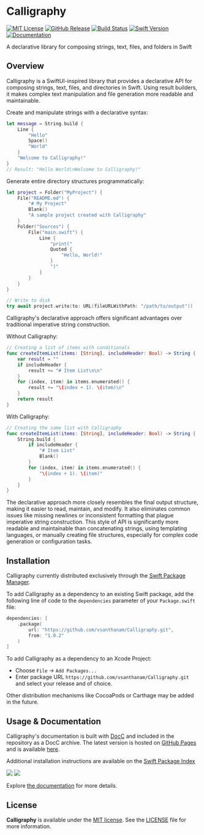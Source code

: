 # Calligraphy

[![MIT License](https://img.shields.io/github/license/vsanthanam/Calligraphy)](https://github.com/vsanthanam/Calligraphy/blob/main/LICENSE)
[![GitHub Release](https://img.shields.io/github/v/release/vsanthanam/Calligraphy?include_prereleases)](https://github.com/vsanthanam/Calligraphy/releases)
[![Build Status](https://img.shields.io/github/check-runs/vsanthanam/Calligraphy/main)](https://github.com/vsanthanam/Calligraphy/actions)
[![Swift Version](https://img.shields.io/badge/swift-6.2-critical)](https://swift.org)
[![Documentation](https://img.shields.io/badge/Documentation-GitHub-8A2BE2)](https://usecalligraphy.com/docs/documentation/calligraphy)

A declarative library for composing strings, text, files, and folders in Swift

## Overview

Calligraphy is a SwiftUI-inspired library that provides a declarative API for composing strings, text, files, and directories in Swift. Using result builders, it makes complex text manipulation and file generation more readable and maintainable.

Create and manipulate strings with a declarative syntax:

```swift
let message = String.build {
    Line {
        "Hello"
        Space()
        "World"
    }
    "Welcome to Calligraphy!"
}
// Result: "Hello World\nWelcome to Calligraphy!"
```

Generate entire directory structures programmatically:

```swift
let project = Folder("MyProject") {
    File("README.md") {
        "# My Project"
        Blank()
        "A sample project created with Calligraphy"
    }
    Folder("Sources") {
        File("main.swift") {
            Line {
                "print("
                Quoted {
                    "Hello, World!"
                }
                ")"
            }
        }
    }
}

// Write to disk
try await project.write(to: URL(fileURLWithPath: "/path/to/output"))
```

Calligraphy's declarative approach offers significant advantages over traditional imperative string construction.

Without Calligraphy:

```swift
// Creating a list of items with conditionals
func createItemList(items: [String], includeHeader: Bool) -> String {
    var result = ""
    if includeHeader {
        result += "# Item List\n\n"
    }
    for (index, item) in items.enumerated() {
        result += "\(index + 1). \(item)\n"
    }
    return result
}
```

With Calligraphy:

```swift
// Creating the same list with Calligraphy
func createItemList(items: [String], includeHeader: Bool) -> String {
    String.build {
        if includeHeader {
            "# Item List"
            Blank()
        }
        for (index, item) in items.enumerated() {
            "\(index + 1). \(item)"
        }
    }
}
```

The declarative approach more closely resembles the final output structure, making it easier to read, maintain, and modify. It also eliminates common issues like missing newlines or inconsistent formatting that plague imperative string construction. This style of API is significantly more readable and maintainable than concatenating strings, using templating languages, or manually creating file structures, especially for complex code generation or configuration tasks.

## Installation

Calligraphy currently distributed exclusively through the [Swift Package Manager](https://www.swift.org/package-manager/). 

To add Calligraphy as a dependency to an existing Swift package, add the following line of code to the `dependencies` parameter of your `Package.swift` file:

```swift
dependencies: [
    .package(
        url: "https://github.com/vsanthanam/Calligraphy.git",
        from: "1.0.2"
    )
]
```

To add Calligraphy as a dependency to an Xcode Project: 

- Choose `File` → `Add Packages...`
- Enter package URL `https://github.com/vsanthanam/Calligraphy.git` and select your release and of choice.

Other distribution mechanisms like CocoaPods or Carthage may be added in the future.

## Usage & Documentation

Calligraphy's documentation is built with [DocC](https://developer.apple.com/documentation/docc) and included in the repository as a DocC archive. The latest version is hosted on [GitHub Pages](https://pages.github.com) and is available [here](https://usecalligraphy.com/docs/documentation/calligraphy).

Additional installation instructions are available on the [Swift Package Index](https://swiftpackageindex.com/vsanthanam/Calligraphy)

[![](https://img.shields.io/endpoint?url=https%3A%2F%2Fswiftpackageindex.com%2Fapi%2Fpackages%2Fvsanthanam%2FCalligraphy%2Fbadge%3Ftype%3Dswift-versions)](https://swiftpackageindex.com/vsanthanam/Calligraphy)
[![](https://img.shields.io/endpoint?url=https%3A%2F%2Fswiftpackageindex.com%2Fapi%2Fpackages%2Fvsanthanam%2FCalligraphy%2Fbadge%3Ftype%3Dplatforms)](https://swiftpackageindex.com/vsanthanam/Calligraphy)

Explore [the documentation](https://usecalligraphy.com/docs/documentation/calligraphy) for more details.

## License

**Calligraphy** is available under the [MIT license](https://en.wikipedia.org/wiki/MIT_License). See the [LICENSE](https://github.com/vsanthanam/Calligraphy/blob/main/LICENSE) file for more information.
